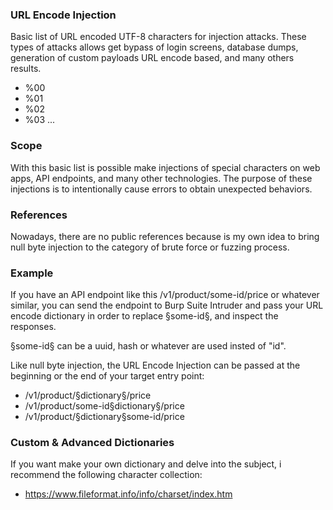 ### URL Encode Injection

Basic list of URL encoded UTF-8 characters for injection attacks. These types of attacks allows get bypass of login screens, database dumps, generation of custom payloads URL encode based, and many others results.

* %00
* %01
* %02
* %03
...

### Scope

With this basic list is possible make injections of special characters on web apps, API endpoints, and many other technologies. The purpose of these injections is to intentionally cause errors to obtain unexpected behaviors.

### References

Nowadays, there are no public references because is my own idea to bring null byte injection to the category of brute force or fuzzing process.

### Example

If you have an API endpoint like this /v1/product/some-id/price or whatever similar, you can send the endpoint to Burp Suite Intruder and pass your URL encode dictionary in order to replace §some-id§, and inspect the responses.

§some-id§ can be a uuid, hash or whatever are used insted of "id".

Like null byte injection, the URL Encode Injection can be passed at the beginning or the end of your target entry point: 

* /v1/product/§dictionary§/price
* /v1/product/some-id§dictionary§/price
* /v1/product/§dictionary§some-id/price

### Custom & Advanced Dictionaries

If you want make your own dictionary and delve into the subject, i recommend the following character collection:

* https://www.fileformat.info/info/charset/index.htm
